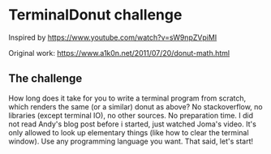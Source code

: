 # TerminalDonut challenge
Inspired by https://www.youtube.com/watch?v=sW9npZVpiMI

Original work: https://www.a1k0n.net/2011/07/20/donut-math.html

## The challenge
How long does it take for you to write a terminal program from scratch, which renders the same (or a similar) donut as above? No stackoverflow, no libraries (except terminal IO), no other sources. No preparation time. I did not read Andy's blog post before i started, just watched Joma's video. It's only allowed to look up elementary things (like how to clear the terminal window). Use any programming language you want. That said, let's start!
